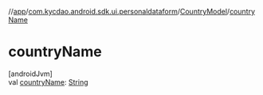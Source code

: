 //[app](../../../index.md)/[com.kycdao.android.sdk.ui.personaldataform](../index.md)/[CountryModel](index.md)/[countryName](country-name.md)

# countryName

[androidJvm]\
val [countryName](country-name.md): [String](https://kotlinlang.org/api/latest/jvm/stdlib/kotlin/-string/index.html)
